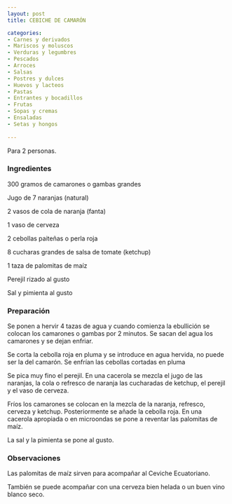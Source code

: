 ```yaml
---
layout: post
title: CEBICHE DE CAMARÓN

categories:
- Carnes y derivados
- Mariscos y moluscos
- Verduras y legumbres
- Pescados
- Arroces
- Salsas
- Postres y dulces
- Huevos y lacteos
- Pastas
- Entrantes y bocadillos
- Frutas
- Sopas y cremas
- Ensaladas
- Setas y hongos
 
---
```

Para 2 personas.

<h3>Ingredientes</h3>
300 gramos de camarones o gambas grandes

Jugo de 7 naranjas (natural)

2 vasos de cola de naranja (fanta)

1 vaso de cerveza

2 cebollas paiteñas o perla roja

8 cucharas grandes de salsa de tomate (ketchup)

1 taza de palomitas de maíz

Perejil rizado al gusto

Sal y pimienta al gusto

<h3>Preparación</h3>
Se ponen a hervir 4 tazas de agua y cuando comienza la ebullición se colocan los camarones o gambas por 2 minutos. Se sacan del agua los camarones y se dejan enfriar.

Se corta la cebolla roja en pluma y se introduce en agua hervida, no puede ser la del camarón. Se enfrían las cebollas cortadas en pluma

Se pica muy fino el perejil. En una cacerola se mezcla el jugo de las naranjas, la cola o refresco de naranja las cucharadas de ketchup, el perejil y el vaso de cerveza.

Fríos los camarones se colocan en la mezcla de la naranja, refresco, cerveza y ketchup. Posteriormente se añade la cebolla roja. En una cacerola apropiada o en microondas se pone a reventar las palomitas de maíz.

La sal y la pimienta se pone al gusto.

<h3>Observaciones</h3>
Las palomitas de maíz sirven para acompañar al Ceviche Ecuatoriano.

También se puede acompañar con una cerveza bien helada o un buen vino blanco seco.


